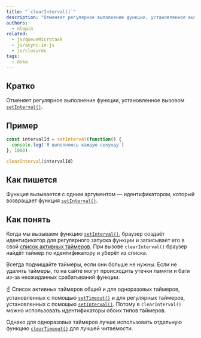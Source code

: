 ```yaml
---
title: "`clearInterval()`"
description: "Отменяет регулярное выполнение функции, установленное вызовом `setInterval()`."
authors:
  - nlopin
related:
  - js/queueMicrotask
  - js/async-in-js
  - js/closures
tags:
  - doka
---
```


## Кратко

Отменяет регулярное выполнение функции, установленное вызовом [`setInterval()`](/js/setinterval/).

## Пример

```js
const intervalId = setInterval(function() {
  console.log('Я выполняюсь каждую секунду')
}, 1000)

clearInterval(intervalId)
```

## Как пишется

Функция вызывается с одним аргументом — идентификатором, который возвращает функция [`setInterval()`](/js/setinterval/).

## Как понять

Когда мы вызываем функцию [`setInterval()`](/js/setinterval/), браузер создаёт идентификатор для регулярного запуска функции и записывает его в свой [список активных таймеров](https://html.spec.whatwg.org/multipage/timers-and-user-prompts.html#list-of-active-timers). При вызове `clearInterval()` браузер найдёт таймер по идентификатору и уберёт из списка.

Всегда подчищайте таймеры, если они больше не нужны. Если не удалять таймеры, то на сайте могут происходить утечки памяти и баги из-за неожиданных срабатываний функции.

<aside>

☝️ Список активных таймеров общий и для одноразовых таймеров, установленных с помощью [`setTimeout()`](/js/settimeout/) и для регулярных таймеров, установленных с помощью [`setInterval()`](/js/setinterval/). Потому в `clearInterval()` можно использовать идентификаторы обоих типов таймеров.

Однако для одноразовых таймеров лучше использовать отдельную функцию [`clearTimeout()`](/js/clearinterval/) для лучшей читаемости.

</aside>
